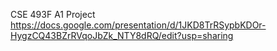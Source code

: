 CSE 493F 
A1 Project
https://docs.google.com/presentation/d/1JKD8TrRSypbKDOr-HygzCQ43BZrRVqoJbZk_NTY8dRQ/edit?usp=sharing
